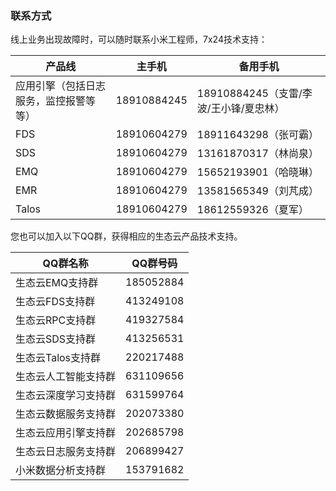 ### 联系方式

线上业务出现故障时，可以随时联系小米工程师，7x24技术支持：

产品线 | 主手机 | 备用手机
------------ | ------------- |------------
应用引擎（包括日志服务，监控报警等等） | 18910884245 | 	18910884245（支雷/李波/王小锋/夏忠林）
FDS | 18910604279 | 	18911643298（张可霸）
SDS | 18910604279 | 	13161870317（林尚泉）
EMQ | 18910604279 | 	15652193901（哈晓琳）
EMR | 18910604279 | 	13581565349（刘芃成）
Talos | 18910604279 | 	18612559326（夏军）

您也可以加入以下QQ群，获得相应的生态云产品技术支持。

QQ群名称 | QQ群号码
------------ | -------------
生态云EMQ支持群 | 185052884
生态云FDS支持群 | 413249108
生态云RPC支持群 | 419327584
生态云SDS支持群 | 413256531
生态云Talos支持群 | 220217488
生态云人工智能支持群 | 631109656
生态云深度学习支持群 | 631599764
生态云数据服务支持群 | 202073380
生态云应用引擎支持群 | 202685798
生态云日志服务支持群 | 206899427
小米数据分析支持群 | 153791682
